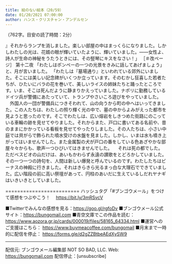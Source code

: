 ```yaml
---
title: 絵のない絵本（20/59）
date: 01/20/2021 07:00:00
author: ハンス・クリスチャン・アンデルセン
---
```


（762字。目安の読了時間：2分）

』それからランプを消しました。楽しい部屋の中はまっくらになりました。しかしわたしの光は、花婿の眼が輝いていたように、輝いていました。――女性よ、詩人が生命の神秘をうたうときには、その竪琴にキスをなさい！」 ［＃改ページ］ 第十二夜 「わたしはポンペーの一つの光景をきみに話してあげましょう」と、月が言いました。 「わたしは『墓場通り』といわれている郊外にいました。そこには美しい記念碑がいくつか立っています。そのむかし狂喜した若者たちが、ひたいにバラの花を巻いて、美しいライスの姉妹たちと踊ったところです。いま、そこは死んだように静まりかえっていました。ナポリに勤務しているドイツ兵が警備にあたっていて、トランプやさいころ遊びをやっていました。 　外国人の一団が警備兵につきそわれて、山の向うから町の中へはいってきました。この人たちは、わたしの照り輝く光の中で、墓の中からよみがえった都市を見ようと思ったのです。そこでわたしは、広い熔岩をしきつめた街路にのこっている車輪の跡を見せてやりました。それからまた、戸口に書いてある名前や、昔のままにかかっている看板を見せてやったりしました。その人たちは、小さい中庭では貝がらで飾られた噴水受けの水盤を見ました。しかし、いまは水も噴き上がってはいませんでした。また金属製の犬が戸口の番をしている色あざやかな部屋々々からも、歌声一つひびいてはきませんでした。 　それは死の都でした。ただベスビオの山だけは、あいもかわらず永遠の讃歌をとどろかしていました。その一つ一つの詩句を、人間は新しい爆発と呼んでいるのです。わたしたちはビーナスの神殿に行きました。それはきらきら光るまっ白な大理石でできていました。広い階段の前に高い祭壇があって、円柱のあいだに生えているしだれヤナギはいきいきとしていました。

=========================
ハッシュタグ「#ブンゴウメール」をつけて感想をつぶやこう！　
https://bit.ly/3mRSvcV

■Twitterでみんなの感想を見る：https://goo.gl/rgfoDv
■ブンゴウメール公式サイト：https://bungomail.com
■青空文庫でこの作品を読む：https://www.aozora.gr.jp/cards/000019/files/58165_64334.html
■運営へのご支援はこちら： https://www.buymeacoffee.com/bungomail
■月末まで一時的に配信を停止： https://forms.gle/d2gZZBtbeAEdXySW9

-------
配信元: ブンゴウメール編集部
NOT SO BAD, LLC.
Web: https://bungomail.com
配信停止：[unsubscribe]

